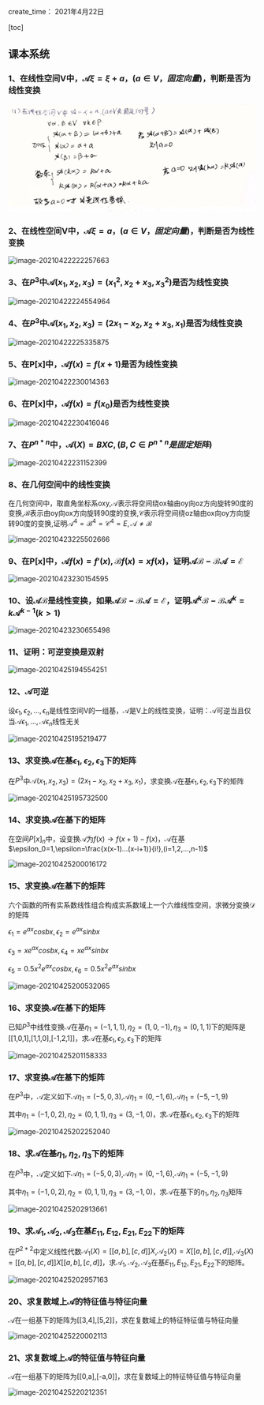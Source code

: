 create_time： 2021年4月22日

[toc]

## 课本系统

### 1、在线性空间V中，$\mathscr{A}\xi = \xi+a，(a\in V，固定向量)$，判断是否为线性变换

![image-20210422221746272](.\images\线性变换1.png)



### 2、在线性空间V中，$\mathscr{A}\xi = a，(a\in V，固定向量)$，判断是否为线性变换

![image-20210422222257663](C:\Users\lalalala\mathProject\math\高等代数\images\线性变换2.png)



### 3、在$P^3$中$\mathscr{A}(x_1,x_2,x_3)=(x_1^2,x_2+x_3,x_3^2)$是否为线性变换

![image-20210422224554964](C:\Users\lalalala\mathProject\math\高等代数\images\线性变换3.png)



### 4、在$P^3$中$\mathscr{A}(x_1,x_2,x_3)=(2x_1-x_2,x_2+x_3,x_1)$是否为线性变换

![image-20210422225335875](C:\Users\lalalala\mathProject\math\高等代数\images\线性变换4.png)



### 5、在P[x]中，$\mathscr{A}f(x)=f(x+1)$是否为线性变换

![image-20210422230014363](C:\Users\lalalala\mathProject\math\高等代数\images\线性变换5.png)



### 6、在P[x]中，$\mathscr{A}f(x)=f(x_0)$是否为线性变换

![image-20210422230416046](C:\Users\lalalala\mathProject\math\高等代数\images\线性变换6.png)



### 7、在$P^{n*n}$中，$\mathscr{A}(X)=BXC,(B,C \in P^{n*n}是固定矩阵)$

![image-20210422231152399](C:\Users\lalalala\mathProject\math\高等代数\images\线性变换7.png)



### 8、在几何空间中的线性变换

在几何空间中，取直角坐标系oxy,$\mathscr{A}$表示将空间绕ox轴由oy向oz方向旋转90度的变换,$\mathscr{B}$表示由oy向ox方向旋转90度的变换,$\mathscr{C}$表示将空间绕oz轴由ox向oy方向旋转90度的变换,证明$\mathscr{A}^4 = \mathscr{B}^4 = \mathscr{C}^4=E,\mathscr{A}\neq \mathscr{B}$

![image-20210423225502666](C:\Users\lalalala\mathProject\math\高等代数\images\线性变换8.png)



### 9、在P[x]中，$\mathscr{A}f(x)=f'(x),\mathscr{B}f(x)=xf(x)$，证明$\mathscr{A}\mathscr{B}-\mathscr{B}\mathscr{A}=\mathscr{E}$

![image-20210423230154595](C:\Users\lalalala\mathProject\math\高等代数\images\线性变换9.png)



### 10、设$\mathscr{A}\mathscr{B}$是线性变换，如果$\mathscr{A}\mathscr{B}-\mathscr{B}\mathscr{A}=\mathscr{E}$，证明$\mathscr{A}^k\mathscr{B}-\mathscr{B}\mathscr{A}^k=k\mathscr{A}^{k-1}(k>1)$

![image-20210423230655498](C:\Users\lalalala\mathProject\math\高等代数\images\线性变换10.png)

### 11、证明：可逆变换是双射

![image-20210425194554251](C:\Users\lalalala\mathProject\math\高等代数\images\线性变换11.png)



### 12、$\mathscr{A}$可逆

设$\epsilon_1,\epsilon_2,...,\epsilon_n$是线性空间V的一组基，$\mathscr{A}$是V上的线性变换，证明：$\mathscr{A}$可逆当且仅当$\mathscr{A}\epsilon_1,...,\mathscr{A}\epsilon_n$线性无关

![image-20210425195219477](C:\Users\lalalala\mathProject\math\高等代数\images\线性变换12.png)

### 13、求变换$\mathscr{A}$在基$\epsilon_1,\epsilon_2,\epsilon_3$下的矩阵

在$P^3$中$\mathscr{A}(x_1,x_2,x_3)=(2x_1-x_2,x_2+x_3,x_1)$，求变换$\mathscr{A}$在基$\epsilon_1,\epsilon_2,\epsilon_3$下的矩阵

![image-20210425195732500](C:\Users\lalalala\mathProject\math\高等代数\images\线性变换13.png)

### 14、求变换$\mathscr{A}$在基下的矩阵

在空间$P[x]_n$中，设变换$\mathscr{A}$为$f(x) \to f(x+1)-f(x)$，$\mathscr{A}$在基$\epsilon_0=1,\epsilon=\frac{x(x-1)...(x-i+1)}{i!},(i=1,2,...,n-1)$

![image-20210425200016172](C:\Users\lalalala\mathProject\math\高等代数\images\线性变换14.png)



### 15、求变换$\mathscr{A}$在基下的矩阵

六个函数的所有实系数线性组合构成实系数域上一个六维线性空间，求微分变换$\mathscr{D}$的矩阵

$\epsilon_1=e^{ax}cosbx,\epsilon_2=e^{ax}sinbx$

$\epsilon_3=xe^{ax}cosbx, \epsilon_4=xe^{ax}sinbx$

$\epsilon_5=0.5x^2e^{ax}cosbx,\epsilon_6=0.5x^2e^{ax}sinbx$

![image-20210425200532065](C:\Users\lalalala\mathProject\math\高等代数\images\线性变换15.png)



### 16、求变换$\mathscr{A}$在基下的矩阵

已知$P^3$中线性变换$\mathscr{A}$在基$\eta_1=(-1,1,1),\eta_2=(1,0,-1),\eta_3=(0,1,1)$下的矩阵是[[1,0,1],[1,1,0],[-1,2,1]]，求$\mathscr{A}$在基$\epsilon_1,\epsilon_2,\epsilon_3$下的矩阵

![image-20210425201158333](C:\Users\lalalala\mathProject\math\高等代数\images\线性变换16.png)

### 17、求变换$\mathscr{A}$在基下的矩阵

在$P^3$中，$\mathscr{A}$定义如下$\mathscr{A}\eta_1=(-5,0,3)$,$\mathscr{A}\eta_1=(0,-1,6)$,$\mathscr{A}\eta_1=(-5,-1,9)$

其中$\eta_1=(-1,0,2),\eta_2=(0,1,1),\eta_3=(3,-1,0)$，求$\mathscr{A}$在基$\epsilon_1,\epsilon_2,\epsilon_3$下的矩阵

![image-20210425202252040](C:\Users\lalalala\mathProject\math\高等代数\images\线性变换17.png)



### 18、求$\mathscr{A}$在基$\eta_1,\eta_2,\eta_3$下的矩阵

在$P^3$中，$\mathscr{A}$定义如下$\mathscr{A}\eta_1=(-5,0,3)$,$\mathscr{A}\eta_1=(0,-1,6)$,$\mathscr{A}\eta_1=(-5,-1,9)$

其中$\eta_1=(-1,0,2),\eta_2=(0,1,1),\eta_3=(3,-1,0)$，求$\mathscr{A}$在基下的$\eta_1,\eta_2,\eta_3$矩阵

![image-20210425202913661](C:\Users\lalalala\mathProject\math\高等代数\images\线性变换18.png)

### 19、求$\mathscr{A}_1,\mathscr{A}_2,\mathscr{A}_3$在基$E_{11},E_{12},E_{21},E_{22}$下的矩阵

在$P^{2*2}$中定义线性代数$\mathscr{A}_1(X)=[[a,b],[c,d]]X$,$\mathscr{A}_2(X)=X[[a,b],[c,d]]$,$\mathscr{A}_3(X)=[[a,b],[c,d]]X[[a,b],[c,d]]$，求$\mathscr{A}_1,\mathscr{A}_2,\mathscr{A}_3$在基$E_{11},E_{12},E_{21},E_{22}$下的矩阵。

![image-20210425202957163](C:\Users\lalalala\mathProject\math\高等代数\images\线性变换19.png)



### 20、求复数域上$\mathscr{A}$的特征值与特征向量

$\mathscr{A}$在一组基下的矩阵为[[3,4],[5,2]]，求在复数域上的特征特征值与特征向量

![image-20210425220002113](C:\Users\lalalala\mathProject\math\高等代数\images\线性变换20.png)



### 21、求复数域上$\mathscr{A}$的特征值与特征向量

$\mathscr{A}$在一组基下的矩阵为[[0,a],[-a,0]]，求在复数域上的特征特征值与特征向量

![image-20210425220212351](C:\Users\lalalala\mathProject\math\高等代数\images\线性变换21.png)

























